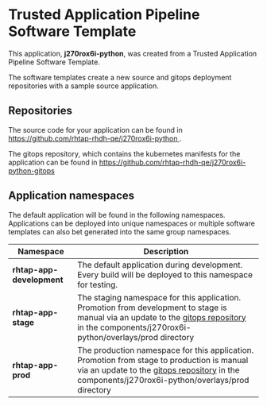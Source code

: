 # Trusted Application Pipeline Software Template

This application, **j270rox6i-python**, was created from a Trusted Application Pipeline Software Template.

The software templates create a new source and gitops deployment repositories with a sample source application. 

## Repositories

The source code for your application can be found in [https://github.com/rhtap-rhdh-qe/j270rox6i-python ](https://github.com/rhtap-rhdh-qe/j270rox6i-python ).
 
The gitops repository, which contains the kubernetes manifests for the application can be found in 
[https://github.com/rhtap-rhdh-qe/j270rox6i-python-gitops ](https://github.com/rhtap-rhdh-qe/j270rox6i-python-gitops ) 

## Application namespaces 

The default application will be found in the following namespaces. Applications can be deployed into unique namespaces or multiple software templates can also bet generated into the same group namespaces.  

|  Namespace   |  Description   |  
| -------- | -------- |   
| **rhtap-app-development** | The default application during development. Every build will be deployed to this namespace for testing. | 
| **rhtap-app-stage** | The staging namespace for this application. Promotion from development to stage is manual via an update to the [gitops repository](https://github.com/rhtap-rhdh-qe/j270rox6i-python-gitops ) in the components/j270rox6i-python/overlays/prod directory |  
| **rhtap-app-prod** | The production namespace for this application. Promotion from stage to production is manual via an update to the [gitops repository](https://github.com/rhtap-rhdh-qe/j270rox6i-python-gitops ) in the components/j270rox6i-python/overlays/prod directory | 
